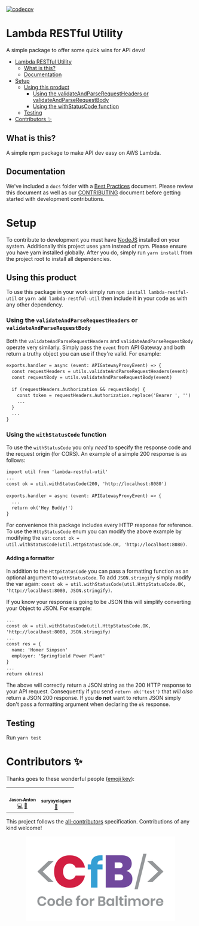 [![codecov](https://codecov.io/gh/CodeForBaltimore/lambda-restful-util/branch/master/graph/badge.svg?token=287I7OIYA5)](https://codecov.io/gh/CodeForBaltimore/lambda-restful-util)

# Lambda RESTful Utility
A simple package to offer some quick wins for API devs!  

<!-- TOC -->

- [Lambda RESTful Utility](#lambda-restful-utility)
  - [What is this?](#what-is-this)
  - [Documentation](#documentation)
- [Setup](#setup)
  - [Using this product](#using-this-product)
    - [Using the validateAndParseRequestHeaders or validateAndParseRequestBody](#using-the-validateandparserequestheaders-or-validateandparserequestbody)
    - [Using the withStatusCode function](#using-the-withstatuscode-function)
  - [Testing](#testing)
- [Contributors ✨](#contributors-)

<!-- /TOC -->

## What is this? 

A simple npm package to make API dev easy on AWS Lambda.

## Documentation

We've included a `docs` folder with a [Best Practices](/docs/Best_Practices.md) document. Please review this document as well as our [CONTRIBUTING](./CONTRIBUTING.md) document before getting started with development contributions.

# Setup

To contribute to development you must have [NodeJS](https://nodejs.dev/) installed on your system.
Additionally this project uses yarn instead of npm. Please ensure you have yarn installed globally. After you do, simply run `yarn install` from the project root to install all dependencies. 

## Using this product

To use this package in your work simply run `npm install lambda-restful-util` or `yarn add lambda-restful-util` then include it in your code as with any other dependency. 

### Using the `validateAndParseRequestHeaders` or `validateAndParseRequestBody`

Both the `validateAndParseRequestHeaders` and `validateAndParseRequestBody` operate very similarly. Simply pass the `event` from API Gateway and both return a truthy object you can use if they're valid. For example:

```
exports.handler = async (event: APIGatewayProxyEvent) => {
  const requestHeaders = utils.validateAndParseRequestHeaders(event)
  const requestBody = utils.validateAndParseRequestBody(event)

  if (requestHeaders.Authorization && requestBody) {
    const token = requestHeaders.Authorization.replace('Bearer ', '')
    ...
  }
  ...
}
```

### Using the `withStatusCode` function

To use the `withStatusCode` you only _need_ to specify the response code and the request origin (for CORS). An example of a simple 200 response is as follows:

```
import util from 'lambda-restful-util'
...
const ok = util.withStatusCode(200, 'http://localhost:8080')

exports.handler = async (event: APIGatewayProxyEvent) => {
  ...
  return ok('Hey Buddy!')
}
```

For convenience this package includes every HTTP response for reference. To use the `HttpStatusCode` enum you can modify the above example by modifying the var: `const ok = util.withStatusCode(util.HttpStatusCode.OK, 'http://localhost:8080)`.

#### Adding a formatter

In addition to the `HttpStatusCode` you can pass a formatting function as an optional argument to `withStatusCode`. To add `JSON.stringify` simply modify the var again: `const ok = util.withStatusCode(util.HttpStatusCode.OK, 'http://localhost:8080, JSON.stringify)`.

If you know your response is going to be JSON this will simplify converting your Object to JSON. For example:

```
...
const ok = util.withStatusCode(util.HttpStatusCode.OK, 'http://localhost:8080, JSON.stringify)
...
const res = {
  name: 'Homer Simpson'
  employer: 'Springfield Power Plant'
}
...
return ok(res)
```

The above will correctly return a JSON string as the 200 HTTP response to your API request. Consequently if you send `return ok('test')` that _will also_ return a JSON 200 response. If you **do not** want to return JSON simply don't pass a formatting argument when declaring the `ok` response.

## Testing

Run `yarn test`

# Contributors ✨

Thanks goes to these wonderful people ([emoji key](https://allcontributors.org/docs/en/emoji-key)):
<!-- ALL-CONTRIBUTORS-LIST:START - Do not remove or modify this section -->
<!-- prettier-ignore-start -->
<!-- markdownlint-disable -->
<table>
  <tr>
    <td align="center"><a href="http://www.jasonanton.com/"><img src="https://avatars.githubusercontent.com/u/6391564?v=4?s=100" width="100px;" alt=""/><br /><sub><b>Jason Anton</b></sub></a><br /><a href="https://github.com/CodeForBaltimore/lambda-restful-util/commits?author=revjtanton" title="Code">💻</a> <a href="https://github.com/CodeForBaltimore/lambda-restful-util/commits?author=revjtanton" title="Documentation">📖</a></td>
    <td align="center"><a href="https://github.com/suryayelagam"><img src="https://avatars.githubusercontent.com/u/17008332?v=4?s=100" width="100px;" alt=""/><br /><sub><b>suryayelagam</b></sub></a><br /><a href="https://github.com/CodeForBaltimore/lambda-restful-util/pulls?q=is%3Apr+reviewed-by%3Asuryayelagam" title="Reviewed Pull Requests">👀</a></td>
  </tr>
</table> 

<!-- markdownlint-restore -->
<!-- prettier-ignore-end -->

<!-- ALL-CONTRIBUTORS-LIST:END -->

This project follows the [all-contributors](https://github.com/all-contributors/all-contributors) specification. Contributions of any kind welcome!

<p align="center">
    <img src="docs/img/CfB.png" width="400">
</p>